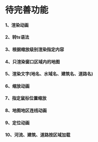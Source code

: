 # 待完善功能
#### 1、渲染动画
#### 2、转ts语法
#### 3、根据缩放级别渲染指定内容
#### 4、只渲染窗口区域内的地图
#### 5、渲染文字(地名、水域名、建筑名、道路名)
#### 6、缩放动画
#### 7、指定鼠标位置缩放
#### 8、地图地区连线动画
#### 9、定位动画
#### 10、河流、建筑、道路按区域加载
